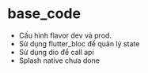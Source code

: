 # base_code

- Cấu hình flavor dev và prod.
- Sử dụng flutter_bloc để quản lý state
- Sử dụng dio để call api
- Splash native chưa done